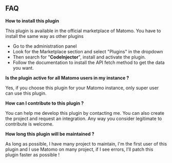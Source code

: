 ## FAQ

__How to install this plugin__

This plugin is available in the official marketplace of Matomo. You have to install the same way as other plugins

- Go to the administration panel
- Look for the Marketplace section and select "Plugins" in the dropdown
- Then search for "**CodeInjector**", install and activate the plugin.
- Follow the documentation to install the API fetch method to get the data you want.

__Is the plugin active for all Matomo users in my instance ?__

Yes, if you choose this plugin for your Matomo instance, only super user can use this plugin.

__How can I contribute to this plugin ?__

You can help me develop this plugin by contacting me. You can also create the project and request an integration. Any way you consider legitimate to contribute is welcome.

__How long this plugin will be maintained ?__

As long as possible, I have many project to maintain, I'm the first user of this plugin and I use Matomo on many project, if I see errors, I'll patch this plugin faster as possible !